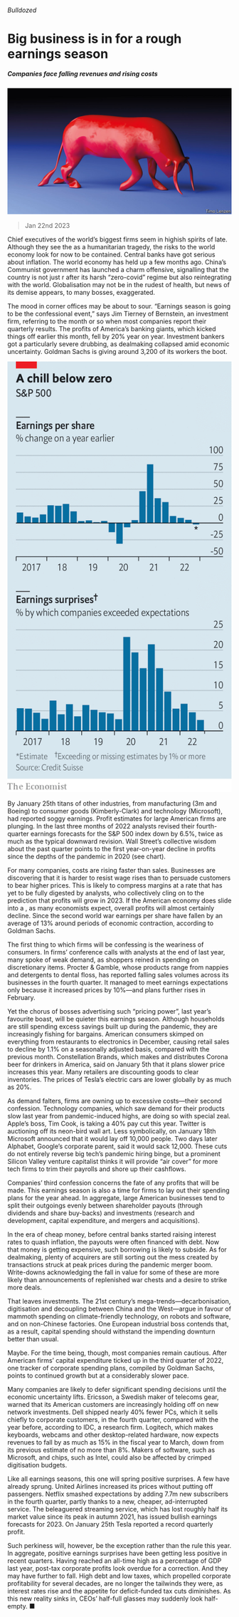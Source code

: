 ###### Bulldozed

# Big business is in for a rough earnings season 

##### Companies face falling revenues and rising costs 

![image](images/20230128_WBD001.jpg) 

> Jan 22nd 2023 

Chief executives of the world’s biggest firms seem in highish spirits of late. Although they see the  as a humanitarian tragedy, the risks to the world economy look for now to be contained. Central banks have got serious about inflation. The world economy has held up  a few months ago. China’s Communist government has launched a charm offensive, signalling that the country is not just r after its harsh “zero-covid” regime but also reintegrating with the world. Globalisation may not be in the rudest of health, but news of its demise appears, to many bosses, exaggerated.

The mood in corner offices may be about to sour. “Earnings season is going to be the confessional event,” says Jim Tierney of Bernstein, an investment firm, referring to the month or so when most companies report their quarterly results. The profits of America’s banking giants, which kicked things off earlier this month, fell by 20% year on year. Investment bankers got a particularly severe drubbing, as dealmaking collapsed amid economic uncertainty. Goldman Sachs is giving around 3,200 of its workers the boot. 

![image](images/20230128_WBC446.png) 


By January 25th titans of other industries, from manufacturing (3m and Boeing) to consumer goods (Kimberly-Clark) and technology (Microsoft), had reported soggy earnings. Profit estimates for large American firms are plunging. In the last three months of 2022 analysts revised their fourth-quarter earnings forecasts for the S&amp;P 500 index down by 6.5%, twice as much as the typical downward revision. Wall Street’s collective wisdom about the past quarter points to the first year-on-year decline in profits since the depths of the pandemic in 2020 (see chart).

For many companies, costs are rising faster than sales. Businesses are discovering that it is harder to resist wage rises than to persuade customers to bear higher prices. This is likely to compress margins at a rate that has yet to be fully digested by analysts, who collectively cling on to the prediction that profits will grow in 2023. If the American economy does slide into a , as many economists expect, overall profits will almost certainly decline. Since the second world war earnings per share have fallen by an average of 13% around periods of economic contraction, according to Goldman Sachs. 

The first thing to which firms will be confessing is the weariness of consumers. In firms’ conference calls with analysts at the end of last year, many spoke of weak demand, as shoppers reined in spending on discretionary items. Procter &amp; Gamble, whose products range from nappies and detergents to dental floss, has reported falling sales volumes across its businesses in the fourth quarter. It managed to meet earnings expectations only because it increased prices by 10%—and plans further rises in February.

Yet the chorus of bosses advertising such “pricing power”, last year’s favourite boast, will be quieter this earnings season. Although households are still spending excess savings built up during the pandemic, they are increasingly fishing for bargains. American consumers skimped on everything from restaurants to electronics in December, causing retail sales to decline by 1.1% on a seasonally adjusted basis, compared with the previous month. Constellation Brands, which makes and distributes Corona beer for drinkers in America, said on January 5th that it plans slower price increases this year. Many retailers are discounting goods to clear inventories. The prices of Tesla’s electric cars are lower globally by as much as 20%.

As demand falters, firms are owning up to excessive costs—their second confession. Technology companies, which saw demand for their products slow last year from pandemic-induced highs, are doing so with special zeal. Apple’s boss, Tim Cook, is taking a 40% pay cut this year. Twitter is auctioning off its neon-bird wall art. Less symbolically, on January 18th Microsoft announced that it would lay off 10,000 people. Two days later Alphabet, Google’s corporate parent, said it would sack 12,000. These cuts do not entirely reverse big tech’s pandemic hiring binge, but a prominent Silicon Valley venture capitalist thinks it will provide “air cover” for more tech firms to trim their payrolls and shore up their cashflows. 

Companies’ third confession concerns the fate of any profits that will be made. This earnings season is also a time for firms to lay out their spending plans for the year ahead. In aggregate, large American businesses tend to split their outgoings evenly between shareholder payouts (through dividends and share buy-backs) and investments (research and development, capital expenditure, and mergers and acquisitions). 

In the era of cheap money, before central banks started raising interest rates to quash inflation, the payouts were often financed with debt. Now that money is getting expensive, such borrowing is likely to subside. As for dealmaking, plenty of acquirers are still sorting out the mess created by transactions struck at peak prices during the pandemic merger boom. Write-downs acknowledging the fall in value for some of these are more likely than announcements of replenished war chests and a desire to strike more deals. 

That leaves investments. The 21st century’s mega-trends—decarbonisation, digitisation and decoupling between China and the West—argue in favour of mammoth spending on climate-friendly technology, on robots and software, and on non-Chinese factories. One European industrial boss contends that, as a result, capital spending should withstand the impending downturn better than usual. 

Maybe. For the time being, though, most companies remain cautious. After American firms’ capital expenditure ticked up in the third quarter of 2022, one tracker of corporate spending plans, compiled by Goldman Sachs, points to continued growth but at a considerably slower pace. 

Many companies are likely to defer significant spending decisions until the economic uncertainty lifts. Ericsson, a Swedish maker of telecoms gear, warned that its American customers are increasingly holding off on new network investments. Dell shipped nearly 40% fewer PCs, which it sells chiefly to corporate customers, in the fourth quarter, compared with the year before, according to IDC, a research firm. Logitech, which makes keyboards, webcams and other desktop-related hardware, now expects revenues to fall by as much as 15% in the fiscal year to March, down from its previous estimate of no more than 8%. Makers of software, such as Microsoft, and chips, such as Intel, could also be affected by crimped digitisation budgets.

Like all earnings seasons, this one will spring positive surprises. A few have already sprung. United Airlines increased its prices without putting off passengers. Netflix smashed expectations by adding 7.7m new subscribers in the fourth quarter, partly thanks to a new, cheaper, ad-interrupted service. The beleaguered streaming service, which has lost roughly half its market value since its peak in autumn 2021, has issued bullish earnings forecasts for 2023. On January 25th Tesla reported a record quarterly profit.

Such perkiness will, however, be the exception rather than the rule this year. In aggregate, positive earnings surprises have been getting less positive in recent quarters. Having reached an all-time high as a percentage of GDP last year, post-tax corporate profits look overdue for a correction. And they may have further to fall. High debt and low taxes, which propelled corporate profitability for several decades, are no longer the tailwinds they were, as interest rates rise and the appetite for deficit-funded tax cuts diminishes. As this new reality sinks in, CEOs’ half-full glasses may suddenly look half-empty. ■


